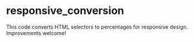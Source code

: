 responsive_conversion
=====================

This code converts HTML selectors to percentages for responsive design. Improvements welcome!
